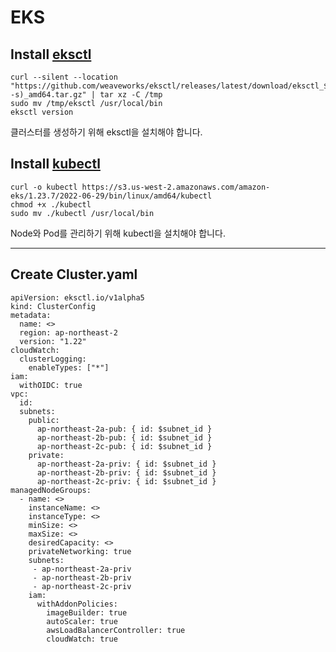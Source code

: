 # EKS

## Install [eksctl]
```
curl --silent --location "https://github.com/weaveworks/eksctl/releases/latest/download/eksctl_$(uname -s)_amd64.tar.gz" | tar xz -C /tmp
sudo mv /tmp/eksctl /usr/local/bin
eksctl version
```
클러스터를 생성하기 위해 eksctl을 설치해야 합니다.

## Install [kubectl]
```
curl -o kubectl https://s3.us-west-2.amazonaws.com/amazon-eks/1.23.7/2022-06-29/bin/linux/amd64/kubectl
chmod +x ./kubectl
sudo mv ./kubectl /usr/local/bin
```
Node와 Pod를 관리하기 위해 kubectl을 설치해야 합니다.

---
[eksctl]: https://eksctl.io
[kubectl]: https://kubernetes.io

## Create Cluster.yaml
```
apiVersion: eksctl.io/v1alpha5
kind: ClusterConfig
metadata:
  name: <>
  region: ap-northeast-2
  version: "1.22"
cloudWatch:
  clusterLogging:
    enableTypes: ["*"]
iam:
  withOIDC: true
vpc:
  id:
  subnets:
    public:
      ap-northeast-2a-pub: { id: $subnet_id }
      ap-northeast-2b-pub: { id: $subnet_id }
      ap-northeast-2c-pub: { id: $subnet_id }
    private:
      ap-northeast-2a-priv: { id: $subnet_id }
      ap-northeast-2b-priv: { id: $subnet_id }
      ap-northeast-2c-priv: { id: $subnet_id }
managedNodeGroups:
  - name: <>
    instanceName: <>
    instanceType: <>
    minSize: <>
    maxSize: <>
    desiredCapacity: <>
    privateNetworking: true
    subnets:
     - ap-northeast-2a-priv
     - ap-northeast-2b-priv
     - ap-northeast-2c-priv
    iam:
      withAddonPolicies:
        imageBuilder: true
        autoScaler: true
        awsLoadBalancerController: true
        cloudWatch: true
```
